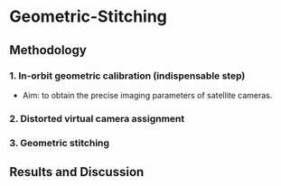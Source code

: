 Geometric-Stitching
===

## Methodology

### 1. In-orbit geometric calibration (indispensable step)
- Aim: to obtain the precise imaging parameters of satellite cameras.


### 2. Distorted virtual camera assignment

### 3. Geometric stitching


## Results and Discussion

